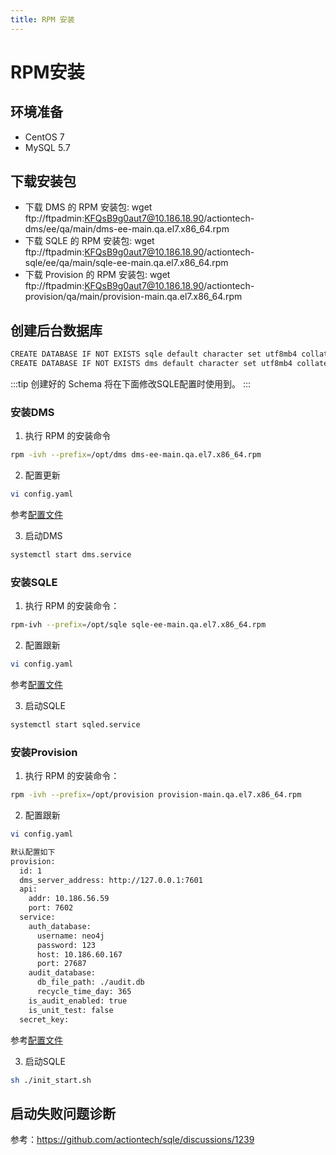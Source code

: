 ```yaml
---
title: RPM 安装
---
```

# RPM安装

## 环境准备
* CentOS 7
* MySQL 5.7

## 下载安装包

* 下载 DMS 的 RPM 安装包: wget ftp://ftpadmin:KFQsB9g0aut7@10.186.18.90/actiontech-dms/ee/qa/main/dms-ee-main.qa.el7.x86_64.rpm
* 下载 SQLE 的 RPM 安装包: wget ftp://ftpadmin:KFQsB9g0aut7@10.186.18.90/actiontech-sqle/ee/qa/main/sqle-ee-main.qa.el7.x86_64.rpm
* 下载 Provision 的 RPM 安装包: wget ftp://ftpadmin:KFQsB9g0aut7@10.186.18.90/actiontech-provision/qa/main/provision-main.qa.el7.x86_64.rpm

## 创建后台数据库
```sh
CREATE DATABASE IF NOT EXISTS sqle default character set utf8mb4 collate utf8mb4_unicode_ci;
CREATE DATABASE IF NOT EXISTS dms default character set utf8mb4 collate utf8mb4_unicode_ci;
```
:::tip
创建好的 Schema 将在下面修改SQLE配置时使用到。
:::

### 安装DMS

1. 执行 RPM 的安装命令
```sh
rpm -ivh --prefix=/opt/dms dms-ee-main.qa.el7.x86_64.rpm
```
2. 配置更新
```sh
vi config.yaml
```
参考[配置文件](./config.md)

3. 启动DMS
```sh
systemctl start dms.service
```

### 安装SQLE

1. 执行 RPM 的安装命令：
```sh
rpm-ivh --prefix=/opt/sqle sqle-ee-main.qa.el7.x86_64.rpm
```
2. 配置跟新
```sh
vi config.yaml
```
参考[配置文件](./config.md)

3. 启动SQLE
```sh
systemctl start sqled.service
```

### 安装Provision
1. 执行 RPM 的安装命令：
```sh
rpm -ivh --prefix=/opt/provision provision-main.qa.el7.x86_64.rpm
```
2. 配置跟新
```sh
vi config.yaml
```
```sh
默认配置如下
provision:
  id: 1
  dms_server_address: http://127.0.0.1:7601
  api:
    addr: 10.186.56.59
    port: 7602
  service:
    auth_database:
      username: neo4j
      password: 123
      host: 10.186.60.167
      port: 27687        
    audit_database:
      db_file_path: ./audit.db
      recycle_time_day: 365
    is_audit_enabled: true  
    is_unit_test: false          
  secret_key:

```
参考[配置文件](./config.md)

3. 启动SQLE
```sh
sh ./init_start.sh
```



## 启动失败问题诊断
参考：https://github.com/actiontech/sqle/discussions/1239

